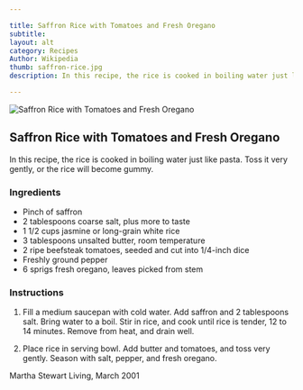 ```yaml
---

title: Saffron Rice with Tomatoes and Fresh Oregano
subtitle: 
layout: alt
category: Recipes
Author: Wikipedia
thumb: saffron-rice.jpg
description: In this recipe, the rice is cooked in boiling water just like pasta. Toss it very gently, or the rice will become gummy.

---
```


![Saffron Rice with Tomatoes and Fresh Oregano](saffron-rice.jpg)

## Saffron Rice with Tomatoes and Fresh Oregano

In this recipe, the rice is cooked in boiling water just like pasta. Toss it very gently, or the rice will become gummy.

### Ingredients

- Pinch of saffron
- 2 tablespoons coarse salt, plus more to taste
- 1 1/2 cups jasmine or long-grain white rice
- 3 tablespoons unsalted butter, room temperature
- 2 ripe beefsteak tomatoes, seeded and cut into 1/4-inch dice
- Freshly ground pepper
- 6 sprigs fresh oregano, leaves picked from stem

### Instructions

1. Fill a medium saucepan with cold water. Add saffron and 2 tablespoons salt. Bring water to a boil. Stir in rice, and cook until rice is tender, 12 to 14 minutes. Remove from heat, and drain well.

2. Place rice in serving bowl. Add butter and tomatoes, and toss very gently. Season with salt, pepper, and fresh oregano.

Martha Stewart Living, March 2001





